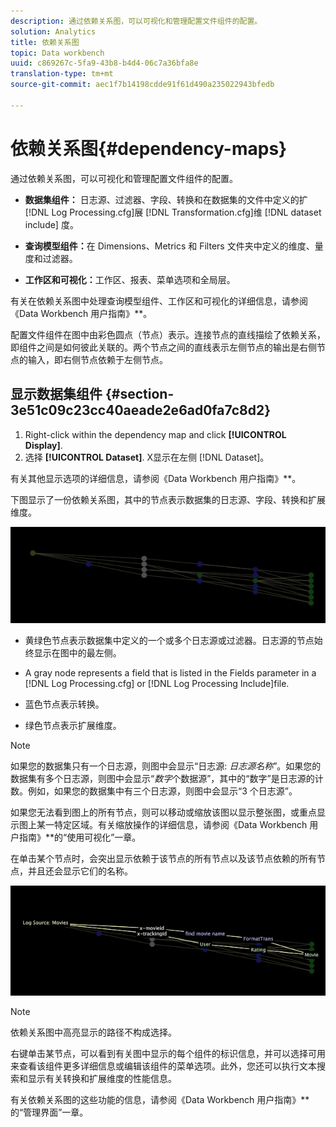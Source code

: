 ```yaml
---
description: 通过依赖关系图，可以可视化和管理配置文件组件的配置。
solution: Analytics
title: 依赖关系图
topic: Data workbench
uuid: c869267c-5fa9-43b8-b4d4-06c7a36bfa8e
translation-type: tm+mt
source-git-commit: aec1f7b14198cdde91f61d490a235022943bfedb

---
```



# 依赖关系图{#dependency-maps}

通过依赖关系图，可以可视化和管理配置文件组件的配置。

* **数据集组件：** 日志源、过滤器、字段、转换和在数据集的文件中定义的扩 [!DNL Log Processing.cfg]展 [!DNL Transformation.cfg]维 [!DNL dataset include] 度。

* **查询模型组件：**&#x200B;在 Dimensions、Metrics 和 Filters 文件夹中定义的维度、量度和过滤器。
* **工作区和可视化：**&#x200B;工作区、报表、菜单选项和全局层。

有关在依赖关系图中处理查询模型组件、工作区和可视化的详细信息，请参阅《Data Workbench 用户指南》**。

配置文件组件在图中由彩色圆点（节点）表示。连接节点的直线描绘了依赖关系，即组件之间是如何彼此关联的。两个节点之间的直线表示左侧节点的输出是右侧节点的输入，即右侧节点依赖于左侧节点。

## 显示数据集组件 {#section-3e51c09c23cc40aeade2e6ad0fa7c8d2}

1. Right-click within the dependency map and click **[!UICONTROL Display]**.
1. 选择 **[!UICONTROL Dataset]**. X显示在左侧 [!DNL Dataset]。

有关其他显示选项的详细信息，请参阅《Data Workbench 用户指南》**。

下图显示了一份依赖关系图，其中的节点表示数据集的日志源、字段、转换和扩展维度。

![](assets/vis_DependencyMap.png)

* 黄绿色节点表示数据集中定义的一个或多个日志源或过滤器。日志源的节点始终显示在图中的最左侧。
* A gray node represents a field that is listed in the Fields parameter in a [!DNL Log Processing.cfg] or [!DNL Log Processing Include]file.

* 蓝色节点表示转换。
* 绿色节点表示扩展维度。

>[!NOTE]
>
>如果您的数据集只有一个日志源，则图中会显示“日志源: *日志源名称*”。如果您的数据集有多个日志源，则图中会显示“*数字*&#x200B;个数据源”，其中的“数字”是日志源的计数。例如，如果您的数据集中有三个日志源，则图中会显示“3 个日志源”。

如果您无法看到图上的所有节点，则可以移动或缩放该图以显示整张图，或重点显示图上某一特定区域。有关缩放操作的详细信息，请参阅《Data Workbench 用户指南》**&#x200B;的“使用可视化”一章。

在单击某个节点时，会突出显示依赖于该节点的所有节点以及该节点依赖的所有节点，并且还会显示它们的名称。

![](assets/vis_DependencyMap_HighlightedPath.png)

>[!NOTE]
>
>依赖关系图中高亮显示的路径不构成选择。

右键单击某节点，可以看到有关图中显示的每个组件的标识信息，并可以选择可用来查看该组件更多详细信息或编辑该组件的菜单选项。此外，您还可以执行文本搜索和显示有关转换和扩展维度的性能信息。

有关依赖关系图的这些功能的信息，请参阅《Data Workbench 用户指南》**&#x200B;的“管理界面”一章。
